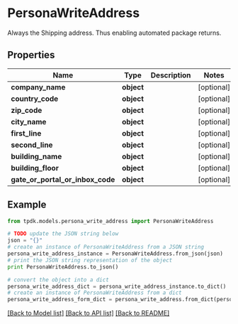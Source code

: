 # PersonaWriteAddress

Always the Shipping address. Thus enabling automated package returns.

## Properties

Name | Type | Description | Notes
------------ | ------------- | ------------- | -------------
**company_name** | **object** |  | [optional] 
**country_code** | **object** |  | [optional] 
**zip_code** | **object** |  | [optional] 
**city_name** | **object** |  | [optional] 
**first_line** | **object** |  | [optional] 
**second_line** | **object** |  | [optional] 
**building_name** | **object** |  | [optional] 
**building_floor** | **object** |  | [optional] 
**gate_or_portal_or_inbox_code** | **object** |  | [optional] 

## Example

```python
from tpdk.models.persona_write_address import PersonaWriteAddress

# TODO update the JSON string below
json = "{}"
# create an instance of PersonaWriteAddress from a JSON string
persona_write_address_instance = PersonaWriteAddress.from_json(json)
# print the JSON string representation of the object
print PersonaWriteAddress.to_json()

# convert the object into a dict
persona_write_address_dict = persona_write_address_instance.to_dict()
# create an instance of PersonaWriteAddress from a dict
persona_write_address_form_dict = persona_write_address.from_dict(persona_write_address_dict)
```
[[Back to Model list]](../README.md#documentation-for-models) [[Back to API list]](../README.md#documentation-for-api-endpoints) [[Back to README]](../README.md)


